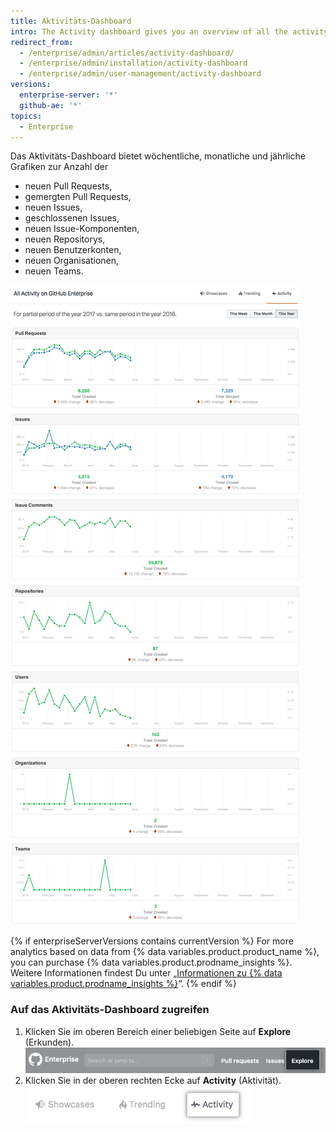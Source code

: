 ```yaml
---
title: Aktivitäts-Dashboard
intro: The Activity dashboard gives you an overview of all the activity in your enterprise.
redirect_from:
  - /enterprise/admin/articles/activity-dashboard/
  - /enterprise/admin/installation/activity-dashboard
  - /enterprise/admin/user-management/activity-dashboard
versions:
  enterprise-server: '*'
  github-ae: '*'
topics:
  - Enterprise
---
```


Das Aktivitäts-Dashboard bietet wöchentliche, monatliche und jährliche Grafiken zur Anzahl der
- neuen Pull Requests,
- gemergten Pull Requests,
- neuen Issues,
- geschlossenen Issues,
- neuen Issue-Komponenten,
- neuen Repositorys,
- neuen Benutzerkonten,
- neuen Organisationen,
- neuen Teams.

![Aktivitäts-Dashboard](/assets/images/enterprise/activity/activity-dashboard-yearly.png)

{% if enterpriseServerVersions contains currentVersion %}
For more analytics based on data from
{% data variables.product.product_name %}, you can purchase {% data variables.product.prodname_insights %}. Weitere Informationen findest Du unter „[Informationen zu {% data variables.product.prodname_insights %}](/insights/installing-and-configuring-github-insights/about-github-insights)“.
{% endif %}

### Auf das Aktivitäts-Dashboard zugreifen

1. Klicken Sie im oberen Bereich einer beliebigen Seite auf **Explore** (Erkunden). ![Registerkarte „Explore“ (Erkunden)](/assets/images/enterprise/settings/ent-new-explore.png)
2. Klicken Sie in der oberen rechten Ecke auf **Activity** (Aktivität). ![Schaltfläche „Activity“ (Aktivität)](/assets/images/enterprise/activity/activity-button.png)
